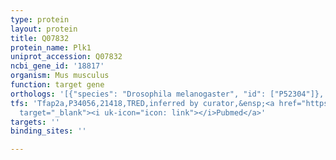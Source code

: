 ```yaml
---
type: protein
layout: protein
title: Q07832
protein_name: Plk1
uniprot_accession: Q07832
ncbi_gene_id: '18817'
organism: Mus musculus
function: target gene
orthologs: '[{"species": "Drosophila melanogaster", "id": ["P52304"]}, {"species": "Caenorhabditis elegans", "id": ["Q9N2L7", "P34331"]}, {"species": "Homo sapiens", "id": ["<a href=\"/protein/p53350\">P53350</a>"]}, {"species": "Rattus norvegicus", "id": ["A0A140TAD2"]}, {"species": "Saccharomyces cerevisiae", "id": ["<a href=\"/protein/p32562\">P32562</a>"]}]'
tfs: 'Tfap2a,P34056,21418,TRED,inferred by curator,&ensp;<a href="https://www.ncbi.nlm.nih.gov/pubmed/?term=17202159%5Buid%5D"
  target="_blank"><i uk-icon="icon: link"></i>Pubmed</a>'
targets: ''
binding_sites: ''

---
```

